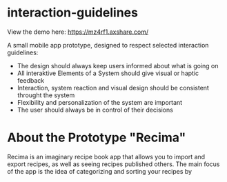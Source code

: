# interaction-guidelines

View the demo here: https://mz4rf1.axshare.com/

A small mobile app prototype, designed to respect selected interaction guidelines:

- The design should always keep users informed about what is going on
- All interaktive Elements of a System should give visual or haptic feedback
- Interaction, system reaction and visual design should be consistent throught the system
- Flexibility and personalization of the system are important
- The user should always be in control of their decisions

# About the Prototype "Recima"

Recima is an imaginary recipe book app that allows you to import and export recipes, as well as seeing recipes published others. The main focus of the app is the idea of categorizing and sorting your recipes by
